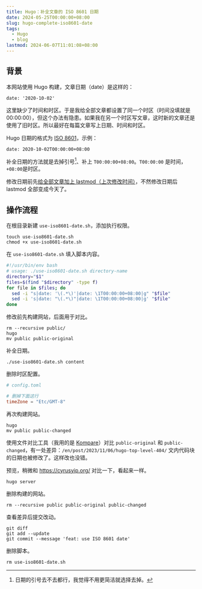 ```yaml
---
title: Hugo：补全文章的 ISO 8601 日期
date: 2024-05-25T00:00:00+08:00
slug: hugo-complete-iso8601-date
tags:
  - Hugo
  - blog
lastmod: 2024-06-07T11:01:08+08:00
---
```


## 背景

本网站使用 Hugo 构建，文章日期（date）是这样的：

```
date: '2020-10-02'
```

这里缺少了时间和时区。于是我给全部文章都设置了同一个时区（时间没填就是 00:00:00），但这个办法有隐患。如果我在另一个时区写文章，这时新的文章还是使用了旧时区。所以最好在每篇文章写上日期、时间和时区。

Hugo 日期的格式为 [ISO 8601](https://zh.wikipedia.org/zh-cn/ISO_8601)，示例：

```
date: 2020-10-02T00:00:00+08:00
```

补全日期的方法就是去掉引号[^hao]、补上 `T00:00:00+08:00`。`T00:00:00`  是时间，`+08:00`是时区。

[^hao]: 日期的引号去不去都行，我觉得不用更简洁就选择去掉。

修改日期前先[给全部文章加上 lastmod（上次修改时间）](/zh-cn/post/2024/05/25/hugo-add-lastmod-to-posts/)，不然修改日期后 lastmod 全部变成今天了。

## 操作流程

在根目录新建 `use-iso8601-date.sh`，添加执行权限。

```shell
touch use-iso8601-date.sh
chmod +x use-iso8601-date.sh
```

在 `use-iso8601-date.sh` 填入脚本内容。

```bash
#!/usr/bin/env bash
# usage: ./use-iso8601-date.sh directory-name
directory="$1"
files=$(find "$directory" -type f)
for file in $files; do
  sed -i "s|date: '\(.*\)'|date: \1T00:00:00+08:00|g" "$file"
  sed -i 's|date: "\(.*\)"|date: \1T00:00:00+08:00|g' "$file"
done
```

修改前先构建网站，后面用于对比。

```shell
rm --recursive public/
hugo
mv public public-original
```

补全日期。

```
./use-iso8601-date.sh content
```

删除时区配置。

```toml
# config.toml

# 删掉下面这行
timeZone = "Etc/GMT-8"
```

再次构建网站。

```
hugo
mv public public-changed
```

使用文件对比工具（我用的是 [Kompare](https://apps.kde.org/kompare/)）对比 `public-original` 和 `public-changed`，有一处差异：`/en/post/2023/11/06/hugo-top-level-404/` 文内代码块的日期也被修改了。这样改也没错。

预览，稍微和 <https://cyrusyip.org/> 对比一下，看起来一样。

```shell
hugo server
```

删除构建的网站。

```
rm --recursive public public-original public-changed
```

查看差异后提交改动。

```
git diff
git add --update
git commit --message 'feat: use ISO 8601 date'
```

删除脚本。

```shell
rm use-iso8601-date.sh
```


